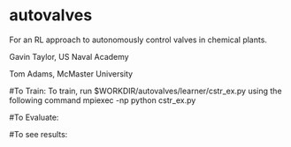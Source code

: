 # autovalves

For an RL approach to autonomously control valves in chemical plants.

Gavin Taylor, US Naval Academy

Tom Adams, McMaster University


#To Train:
To train, run $WORKDIR/autovalves/learner/cstr_ex.py using the following command
mpiexec -np <numprocs> python cstr_ex.py <learning rate> <timestep> <entropy> <value coefficent> 

#To Evaluate:

#To see results:
